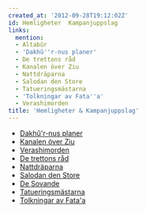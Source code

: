 ```yaml
---
created_at: '2012-09-28T19:12:02Z'
id: Hemligheter  Kampanjuppslag
links:
  mention:
  - Altabûr
  - 'Dakhû''r-nus planer'
  - De trettons råd
  - Kanalen över Ziu
  - Nattdräparna
  - Salodan den Store
  - Tatueringsmästarna
  - 'Tolkningar av Fata''a'
  - Verashimorden
title: 'Hemligheter & Kampanjuppslag'
---
```


-   [Dakhû'r-nus planer]
-   [Kanalen över Ziu]
-   [Verashimorden]
-   [De trettons råd]
-   [Nattdräparna]
-   [Salodan den Store]
-   [De Sovande]
-   [Tatueringsmästarna]
-   [Tolkningar av Fata'a]

  [Dakhû'r-nus planer]: Dakhûr-nus_planer
  [Kanalen över Ziu]: Kanalen_över_Ziu
  [Verashimorden]: Verashimorden
  [De trettons råd]: De_trettons_råd
  [Nattdräparna]: Nattdräparna
  [Salodan den Store]: Salodan_den_Store
  [De Sovande]: Altabûr
  [Tatueringsmästarna]: Tatueringsmästarna
  [Tolkningar av Fata'a]: Tolkningar_av_Fataa